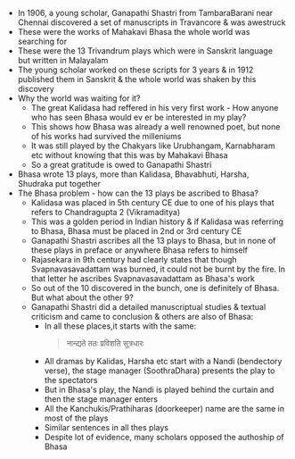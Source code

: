 * In 1906, a young scholar, Ganapathi Shastri from TambaraBarani near Chennai discovered a set of manuscripts in Travancore & was awestruck
* These were the works of Mahakavi Bhasa the whole world was searching for
* These were the 13 Trivandrum plays which were in Sanskrit language but written in Malayalam
* The young scholar worked on these scripts for 3 years & in 1912 published them in Sanskrit & the whole world was shaken by this discovery
* Why the world was waiting for it?
  * The great Kalidasa had reffered in his very first work - How anyone who has seen Bhasa would ev er be interested in my play?
  * This shows how Bhasa was already a well renowned poet, but none of his works had survived the milleniums
  * It was still played by the Chakyars like Urubhangam, Karnabharam etc without knowing that this was by Mahakavi Bhasa
  * So a great gratitude is owed to Ganapathi Shastri
* Bhasa wrote 13 plays, more than Kalidasa, Bhavabhuti, Harsha, Shudraka put together
* The Bhasa problem - how can the 13 plays be ascribed to Bhasa?
  * Kalidasa was placed in 5th century CE due to one of his plays that refers to Chandragupta 2 (Vikramaditya)
  * This was a golden period in Indian history & if Kalidasa was referring to Bhasa, Bhasa must be placed in 2nd or 3rd century CE
  * Ganapathi Shastri ascribes all the 13 plays to Bhasa, but in none of these plays in preface or anywhere Bhasa refers to himself
  * Rajasekara in 9th century had clearly states that though Svapnavasavadattam was burned, it could not be burnt by the fire. In that letter he ascribes Svapnavasavadattam as Bhasa's work
  * So out of the 10 discovered in the bunch, one is definitely of Bhasa. But what about the other 9?
  * Ganapathi Shastri did a detailed manuscriptual studies & textual criticism and came to conclusion & others are also of Bhasa:
    * In all these places,it starts with the same:
      > नान्द्यते ततः प्रविशति सूत्रधारः
    * All dramas by Kalidas, Harsha etc start with a Nandi (bendectory verse), the stage manager (SoothraDhara) presents the play to the spectators
    * But in Bhasa's play, the Nandi is played behind the curtain and then the stage manager enters
    * All the Kanchukis/Prathiharas (doorkeeper) name are the same in most of the plays
    * Similar sentences in all thes plays
    * Despite lot of evidence, many scholars opposed the authoship of Bhasa
